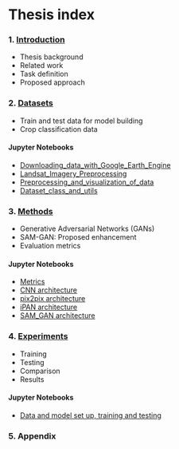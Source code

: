 # Thesis index

### 1. [Introduction](1.Introduction)
* Thesis background
* Related work
* Task definition
* Proposed approach


### 2. [Datasets](2.Datasets)
* Train and test data for model building
* Crop classification data
#### Jupyter Notebooks
* [Downloading_data_with_Google_Earth_Engine](2.Datasets/Downloading_data_with_Google_Earth_Engine.ipynb)
* [Landsat_Imagery_Preprocessing](2.Datasets/Landsat_Imagery_Preprocessing.ipynb)
* [Preprocessing_and_visualization_of_data](2.Datasets/Preprocessing_and_visualization_of_data.ipynb)
* [Dataset_class_and_utils](2.Datasets/Dataset_class_and_utils.ipynb)


### 3. [Methods](3.Methods)
* Generative Adversarial Networks (GANs)
* SAM-GAN: Proposed enhancement
* Evaluation metrics
#### Jupyter Notebooks
* [Metrics](3.Methods/Metrics.ipynb)
* [CNN architecture](3.Methods/CNN_architecture.ipynb)
* [pix2pix architecture](3.Methods/pix2pix_architecture.ipynb)
* [iPAN architecture](3.Methods/iPAN_architecture.ipynb)
* [SAM_GAN architecture](3.Methods/SAM_GAN_architecture.ipynb)


### 4. [Experiments](4.Experiments)
* Training
* Testing
* Comparison
* Results
#### Jupyter Notebooks
* [Data and model set up, training and testing](4.Experiments/SetUp_Training_Test.ipynb)

### 5. Appendix
